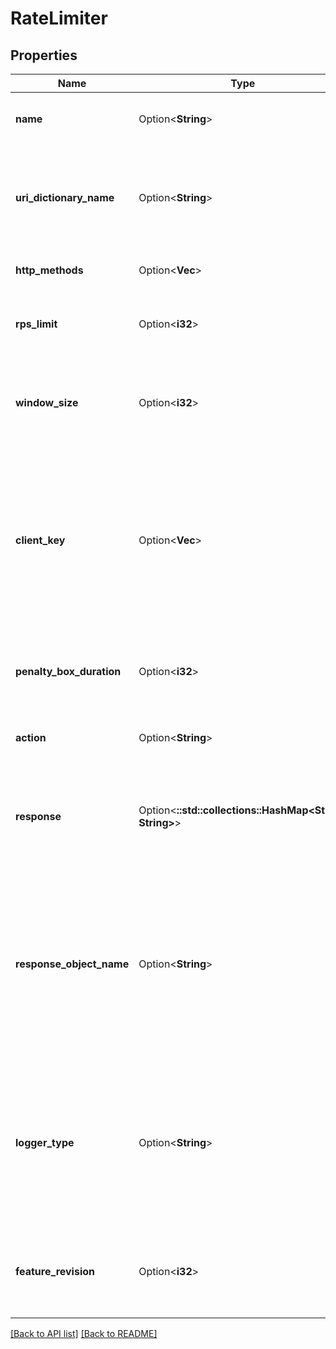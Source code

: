 # RateLimiter

## Properties

Name | Type | Description | Notes
------------ | ------------- | ------------- | -------------
**name** | Option<**String**> | A human readable name for the rate limiting rule. | 
**uri_dictionary_name** | Option<**String**> | The name of a Dictionary containing URIs as keys. If not defined or `null`, all origin URIs will be rate limited. | 
**http_methods** | Option<**Vec<String>**> | Array of HTTP methods to apply rate limiting to. | 
**rps_limit** | Option<**i32**> | Upper limit of requests per second allowed by the rate limiter. | 
**window_size** | Option<**i32**> | Number of seconds during which the RPS limit must be exceeded in order to trigger a violation. | 
**client_key** | Option<**Vec<String>**> | Array of VCL variables used to generate a counter key to identify a client. Example variables include `req.http.Fastly-Client-IP`, `req.http.User-Agent`, or a custom header like `req.http.API-Key`. | 
**penalty_box_duration** | Option<**i32**> | Length of time in minutes that the rate limiter is in effect after the initial violation is detected. | 
**action** | Option<**String**> | The action to take when a rate limiter violation is detected. | 
**response** | Option<**::std::collections::HashMap<String, String>**> | Custom response to be sent when the rate limit is exceeded. Required if `action` is `response`. | 
**response_object_name** | Option<**String**> | Name of existing response object. Required if `action` is `response_object`. Note that the rate limiter response is only updated to reflect the response object content when saving the rate limiter configuration. | 
**logger_type** | Option<**String**> | Name of the type of logging endpoint to be used when action is `log_only`. The logging endpoint type is used to determine the appropriate log format to use when emitting log entries. | 
**feature_revision** | Option<**i32**> | Revision number of the rate limiting feature implementation. Defaults to the most recent revision. | 

[[Back to API list]](../README.md#documentation-for-api-endpoints) [[Back to README]](../README.md)


